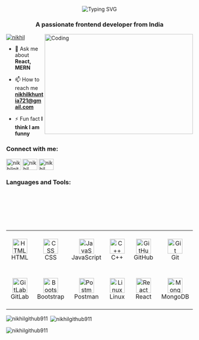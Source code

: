 <p align="center">
  <img src="https://readme-typing-svg.demolab.com?font=Fira+Code&weight=500&size=30&pause=1000&color=36BCF7&center=true&vCenter=true&width=435&lines=Hi+%F0%9F%91%8B%2C+I'm+Nikhil" alt="Typing SVG" />
</p>

<h3 align="center">A passionate frontend developer from India</h3>
<img align="right" alt="Coding" width="400" height="270" src="https://cdn.dribbble.com/users/1162077/screenshots/3848914/programmer.gif">

<p align="left"> <a href="https://twitter.com/nikhil" target="blank"><img src="https://img.shields.io/twitter/follow/nikhil?logo=twitter&style=for-the-badge" alt="nikhil" /></a> </p>

- 💬 Ask me about **React, MERN**

- 📫 How to reach me **nikhilkhuntia721@gmail.com**

- ⚡ Fun fact **I think I am funny**

<h3 align="left">Connect with me:</h3>
<p align="left">
<a href="https://codepen.io/nikhilgithub911" target="blank"><img align="center" src="https://raw.githubusercontent.com/rahuldkjain/github-profile-readme-generator/master/src/images/icons/Social/codepen.svg" alt="nikhilgithub911" height="30" width="40" /></a>
<a href="https://twitter.com/astrophile_721" target="blank"><img align="center" src="https://raw.githubusercontent.com/rahuldkjain/github-profile-readme-generator/master/src/images/icons/Social/twitter.svg" alt="nikhil" height="30" width="40" /></a>
<a href="https://linkedin.com/in/nikhil khuntia" target="blank"><img align="center" src="https://raw.githubusercontent.com/rahuldkjain/github-profile-readme-generator/master/src/images/icons/Social/linked-in-alt.svg" alt="nikhil khuntia" height="30" width="40" /></a>
</p>

<h3 align="left">Languages and Tools:</h3>
<div style="margin-top: 120px;">
  <table>
    <tr>
      <!-- HTML -->
      <td width="100">
        <div align="center" style="display: flex; flex-direction: column; align-items: center; justify-content: center; height: 100px;">
          <img src="https://camo.githubusercontent.com/49179b69f7956cc4b5e5e7987d011103b7e3ffc20c55ca4a43c8ff214c3b6796/68747470733a2f2f736b696c6c69636f6e732e6465762f69636f6e733f693d68746d6c" width="40" alt="HTML" />
          <span>HTML</span>
        </div>
      </td>
      <!-- CSS -->
      <td width="100">
        <div align="center" style="display: flex; flex-direction: column; align-items: center; justify-content: center; height: 100px;">
          <img src="https://camo.githubusercontent.com/a266b2536a9f4e1b8dc325ca89d9ce8e7f323c1e140f8b830a42f474a56e3b4c/68747470733a2f2f736b696c6c69636f6e732e6465762f69636f6e733f693d637373" width="40" alt="CSS" />
          <span>CSS</span>
        </div>
      </td>
      <!-- JavaScript -->
      <td width="100">
        <div align="center" style="display: flex; flex-direction: column; align-items: center; justify-content: center; height: 100px;">
          <img src="https://camo.githubusercontent.com/9f44b299b7e1173e15c41a2bb04863ca5e78c81ab947283d3b6f6475871b8f60/68747470733a2f2f74656368737461636b2d67656e657261746f722e76657263656c2e6170702f6a732d69636f6e2e737667" width="40" alt="JavaScript" />
          <span>JavaScript</span>
        </div>
      </td>
      <!-- C++ -->
      <td width="100">
        <div align="center" style="display: flex; flex-direction: column; align-items: center; justify-content: center; height: 100px;">
          <img src="https://camo.githubusercontent.com/de09bba464602abc95ce76dd3b5ec1e16fe96c1d7ef69bdc31e177006a40f2e1/68747470733a2f2f74656368737461636b2d67656e657261746f722e76657263656c2e6170702f6370702d69636f6e2e737667" width="40" alt="C++" />
          <span>C++</span>
        </div>
      </td>
      <!-- GitHub -->
      <td width="100">
        <div align="center" style="display: flex; flex-direction: column; align-items: center; justify-content: center; height: 100px;">
          <img src="https://skillicons.dev/icons?i=github" width="40" alt="GitHub" />
          <span>GitHub</span>
        </div>
      </td>
      <!-- Git -->
      <td width="100">
        <div align="center" style="display: flex; flex-direction: column; align-items: center; justify-content: center; height: 100px;">
          <img src="https://camo.githubusercontent.com/a2322ca134c223fe4b49d637be98c3b8d9b907e8ef9c601c4bc8ce2a5824e269/68747470733a2f2f736b696c6c69636f6e732e6465762f69636f6e733f693d676974" width="40" alt="Git" />
          <span>Git</span>
        </div>
      </td>
    </tr>
    <tr>
      <!-- GitLab -->
      <td width="100">
        <div align="center" style="display: flex; flex-direction: column; align-items: center; justify-content: center; height: 100px;">
          <img src="https://camo.githubusercontent.com/fcf2fcd04d951aa4310987fcb0381f52a8339cddb2e5aaad293ff37265a45d32/68747470733a2f2f736b696c6c69636f6e732e6465762f69636f6e733f693d6769746c6162" width="40" alt="GitLab" />
          <span>GitLab</span>
        </div>
      </td>
      <!-- Bootstrap -->
      <td width="100">
        <div align="center" style="display: flex; flex-direction: column; align-items: center; justify-content: center; height: 100px;">
          <img src="https://camo.githubusercontent.com/6b1bf7b8b619209db3380bb7d254b3aa8eacd86d708ee47c4efd90c3e770c190/68747470733a2f2f736b696c6c69636f6e732e6465762f69636f6e733f693d626f6f747374726170" width="40" alt="Bootstrap" />
          <span>Bootstrap</span>
        </div>
      </td>
      <!-- Postman -->
      <td width="100">
        <div align="center" style="display: flex; flex-direction: column; align-items: center; justify-content: center; height: 100px;">
          <img src="https://camo.githubusercontent.com/5b0b5b0ff513c0fbf98618d906122d0099582b0aae94e33c04c8a75848367301/68747470733a2f2f736b696c6c69636f6e732e6465762f69636f6e733f693d706f73746d616e" width="40" alt="Postman" />
          <span>Postman</span>
        </div>
      </td>
      <!-- Linux -->
      <td width="100">
        <div align="center" style="display: flex; flex-direction: column; align-items: center; justify-content: center; height: 100px;">
          <img src="https://camo.githubusercontent.com/9de3a0e52bb32397d435c3cd0396f81235fba55ec7bccf5b8202aa1b551e89bf/68747470733a2f2f736b696c6c69636f6e732e6465762f69636f6e733f693d6c696e7578" width="40" alt="Linux" />
          <span>Linux</span>
        </div>
      </td>
      <!-- React -->
      <td width="100">
        <div align="center" style="display: flex; flex-direction: column; align-items: center; justify-content: center; height: 100px;">
          <img src="https://skillicons.dev/icons?i=react" width="40" alt="React" />
          <span>React</span>
        </div>
      </td>
      <!-- MongoDB -->
      <td width="100">
        <div align="center" style="display: flex; flex-direction: column; align-items: center; justify-content: center; height: 100px;">
          <img src="https://skillicons.dev/icons?i=mongodb" width="40" alt="MongoDB" />
          <span>MongoDB</span>
        </div>
      </td>
    </tr>
  </table>
</div>

<p><img align="left" src="https://github-readme-stats.vercel.app/api/top-langs?username=nikhilgithub911&show_icons=true&locale=en&layout=compact" alt="nikhilgithub911" /></p>

<p>&nbsp;<img align="center" src="https://github-readme-stats.vercel.app/api?username=nikhilgithub911&show_icons=true&locale=en" alt="nikhilgithub911" /></p>

<p><img align="center" src="https://github-readme-streak-stats.herokuapp.com/?user=nikhilgithub911&" alt="nikhilgithub911" /></p>
